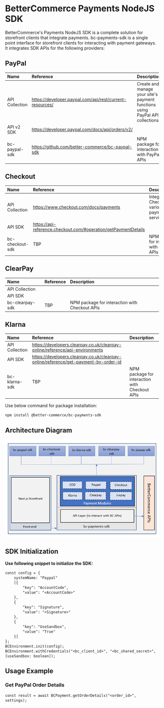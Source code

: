 # BetterCommerce Payments NodeJS SDK

BetterCommerce's Payments NodeJS SDK is a complete solution for storefront clients that integrate payments. bc-payments-sdk is a single point interface for storefront clients for interacting with payment gateways. It integrates SDK APIs for the following providers:

## PayPal

| Name           | Reference                                                | Description                                                                   |
| :------------- | :------------------------------------------------------- | :---------------------------------------------------------------------------- |
| API Collection | https://developer.paypal.com/api/rest/current-resources/ | Create and manage your site's payment functions using PayPal API collections. |
| API v2 SDK     | https://developer.paypal.com/docs/api/orders/v2/         |                                                                               |
| bc-paypal-sdk  | https://github.com/better-commerce/bc-paypal-sdk         | NPM package for interaction with PayPal APIs                                  |

## Checkout

| Name            | Reference                                                       | Description                                             |
| :-------------- | :-------------------------------------------------------------- | :------------------------------------------------------ |
| API Collection  | https://www.checkout.com/docs/payments                          | Integrate with Checkout.com's various payment services. |
| API SDK         | https://api-reference.checkout.com/#operation/getPaymentDetails |                                                         |
| bc-checkout-sdk | TBP                                                             | NPM package for interaction with Checkout APIs          |

## ClearPay

| Name            | Reference | Description                                    |
| :-------------- | :-------- | :--------------------------------------------- |
| API Collection  |           |                                                |
| API SDK         |           |                                                |
| bc-clearpay-sdk | TBP       | NPM package for interaction with Checkout APIs |

## Klarna

| Name           | Reference                                                                           | Description                                    |
| :------------- | :---------------------------------------------------------------------------------- | :--------------------------------------------- |
| API Collection | https://developers.clearpay.co.uk/clearpay-online/reference/api-environments        |                                                |
| API SDK        | https://developers.clearpay.co.uk/clearpay-online/reference/get-payment-by-order-id |                                                |
| bc-klarna-sdk  | TBP                                                                                 | NPM package for interaction with Checkout APIs |

Use below command for package installation:

```
npm install @better-commerce/bc-payments-sdk
```

## Architecture Diagram

![Architecture Diagram](/assets/app-architecture.png)

## SDK Initialization

**Use following snippet to initialize the SDK:**

```
const config = {
    systemName: "Paypal"
    [{
        "key": "AccountCode",
        "value": "<AccountCode>"
    },
    {
        "key": "Signature",
        "value": "<Signature>"
    },
    {
        "key": "UseSandbox",
        "value": "True"
    }]
};
BCEnvironment.init(config);
BCEnvironment.withCredentials("<bc_client_id>", "<bc_shared_secret>", [useSandbox: boolean]);
```

## Usage Example

### Get PayPal Order Details

```
const result = await BCPayment.getOrderDetails("<order_id>", settings);
```
